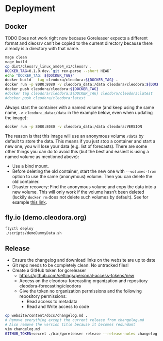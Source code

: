 # Deployment

## Docker

TODO Does not work right now because Goreleaser expects a different format and
cleosrv can't be copied to the current directory because there already is a
directory with that name.

```bash
mage clean
mage build
cp dist/cleosrv_linux_amd64_v1/cleosrv .
DOCKER_TAG=0.1.0.dev.`git rev-parse --short HEAD`
echo "DOCKER_TAG: ${DOCKER_TAG}"
docker build --tag cleodora/cleodora:${DOCKER_TAG} .
docker run -p 8080:8080 -v cleodora_data:/data cleodora/cleodora:${DOCKER_TAG}
docker push cleodora/cleodora:${DOCKER_TAG}
#docker tag cleodora/cleodora:${DOCKER_TAG} cleodora/cleodora:latest
#docker push cleodora/cleodora:latest
```

Always start the container with a named volume (and keep using the same name,
`-v cleodora_data:/data` in the example below, even when updating the image):

```bash
docker run -p 8080:8080 -v cleodora_data:/data cleodora:VERSION
```

The reason is that this image will use an anonymous volume `/data` by default
to store the data. This means if you just stop a container and start a new one,
you will lose your data (e.g. list of forecasts). There are some other things
you can do to avoid this (but the best and easiest is using a named volume as
mentioned above):

* Use a bind mount.
* Before deleting the old container, start the new one with `--volumes-from`
  option to use the same (anonymous) volume. Then you can delete the old
  container.
* Disaster recovery: Find the anonymous volume and copy the data into a new
  volume. This will only work if the volume hasn't been deleted (luckily
  `docker rm` does not delete such volumes by default). See for example [this
  link](https://github.com/moby/moby/issues/31154#issuecomment-360531460).


## fly.io (demo.cleodora.org)

```bash
flyctl deploy
./scripts/demoDummyData.sh
```


## Release

* Ensure the changelog and download links on the website are up to date
* Git repo needs to be completely clean. No untracked files!
* Create a GitHub token for goreleaser
  * https://github.com/settings/personal-access-tokens/new
  * Access on the cleodora-forecasting organization and repository cleodora-forecasting/cleodora
  * Give the token no organization permissions and the following repository permissions:
    * Read access to metadata
    * Read and Write access to code

```bash
cp website/content/docs/changelog.md .
# Remove everything except the current release from changelog.md
# Also remove the version title because it becomes redundant
vim changelog.md
GITHUB_TOKEN=secret ./bin/goreleaser release --release-notes changelog.md
```
